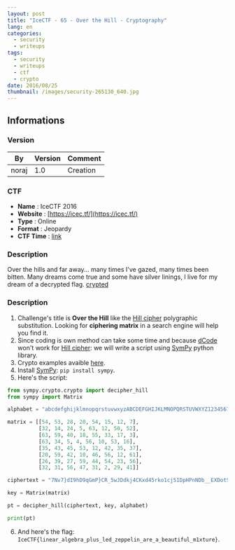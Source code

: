 ```yaml
---
layout: post
title: "IceCTF - 65 - Over the Hill - Cryptography"
lang: en
categories:
  - security
  - writeups
tags:
  - security
  - writeups
  - ctf
  - crypto
date: 2016/08/25
thumbnail: /images/security-265130_640.jpg
---
```

## Informations

### Version

| By    | Version | Comment
| ---   | ---     | ---
| noraj | 1.0     | Creation

### CTF

- **Name** : IceCTF 2016
- **Website** : [https://icec.tf/](https://icec.tf/)
- **Type** : Online
- **Format** : Jeopardy
- **CTF Time** : [link](https://ctftime.org/event/319)

### Description

Over the hills and far away... many times I've gazed, many times been bitten. Many dreams come true and some have silver linings, I live for my dream of a decrypted flag. [crypted](https://play.icec.tf/problem-static/crypted_f882bf357c6893d7efcb02cee40f95145a48191bd4ab0fa6a8bf4fedbb69db72)

### Description

1. Challenge's title is **Over the Hill** like the [Hill cipher][wikipedia] polygraphic substitution. Looking for **ciphering matrix** in a search engine will help you find it.
2. Since coding is own method can take some time and because [dCode][dcode] won't work for [Hill cipher][wikipedia]: we will write a script using [SymPy][sympy] python library.
3. Crypto examples avaible [here][crypto].
4. Install [SymPy][sympy]: `pip install sympy`.
5. Here's the script:
```python
from sympy.crypto.crypto import decipher_hill
from sympy import Matrix

alphabet = "abcdefghijklmnopqrstuvwxyzABCDEFGHIJKLMNOPQRSTUVWXYZ123456789_{}"

matrix = [[54, 53, 28, 20, 54, 15, 12, 7],
          [32, 14, 24, 5, 63, 12, 50, 52],
          [63, 59, 40, 18, 55, 33, 17, 3],
          [63, 34, 5, 4, 56, 10, 53, 16],
          [35, 43, 45, 53, 12, 42, 35, 37],
          [20, 59, 42, 10, 46, 56, 12, 61],
          [26, 39, 27, 59, 44, 54, 23, 56],
          [32, 31, 56, 47, 31, 2, 29, 41]]

ciphertext = "7Nv7}dI9hD9qGmP}CR_5wJDdkj4CKxd45rko1cj51DpHPnNDb__EXDotSRCP8ZCQ"

key = Matrix(matrix)

pt = decipher_hill(ciphertext, key, alphabet)

print(pt)
```
6. And here's the flag: `IceCTF{linear_algebra_plus_led_zeppelin_are_a_beautiful_m1xture}`.

[wikipedia]:https://en.wikipedia.org/wiki/Hill_cipher
[dcode]:http://www.dcode.fr/hill-cipher
[sympy]:http://docs.sympy.org/latest/index.html
[crypto]:http://docs.sympy.org/dev/modules/crypto.html
